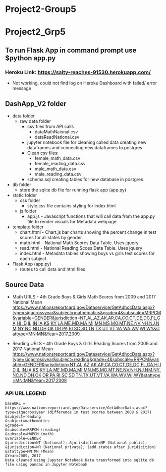 # Project2-Group5
# Project2_Grp5
## To run Flask App in command prompt use $python app.py

### Heroku Link: https://salty-reaches-91530.herokuapp.com/
* Not working, could not find log on Heroku Dashboard with failed/ error message 

## DashApp_V2 folder 
* data folder 
    * raw data folder  
        * csv files from API calls 
            * dataMathNaional.csv
            * dataReadNational.csv
        * jupyter notebook file for cleaning called data creating new dataframes and connecting new dataframes to postgres 
        * Clean csv files: 
            * female_math_data.csv
            * female_reading_data.csv
            * male_math_data.csv
            * male_reading_data.csv
        * schema.sql creating tables for new database in postgres 
* db folder
    * store the sqlite db file for running flask app (app.py)
* static folder
    * css folder
        * style.css file contains styling for index.html
    * js folder
        * app.js - Javascript functions that will call data from the app.py file to render visuals for Metadata webpage
* template folder
    * chart.html - Chart.js bar charts showing the percent change in test scores for all states by gender 
    * math.html - National Math Scores Data Table. Uses jquery 
    * read.html - National Reading Scoes Data Table. Uses jquery
    * index.html - Metadata tables showing boys vs girls test scores for each subject 
* Flask App (app.py)  
    * routes to call data and html files 


## Source Data 

* Math URLS - 4th Grade Boys & Girls Math Scores from 2009 and 2017
National Mean https://www.nationsreportcard.gov/Dataservice/GetAdhocData.aspx?type=sigacrossyear&subject=mathematics&grade=4&subscale=MRPCM&variable=GENDER&jurisdiction=NT,AL,AZ,AK,AR,CA,CO,CT,DE,DC,FL,GA,HI,ID,IL,IN,IA,KS,KY,LA,ME,MD,MA,MI,MN,MS,MO,MT,NE,NV,NH,NJ,NM,NY,NC,ND,OH,OK,OR,PA,RI,SC,SD,TN,TX,UT,VT,VA,WA,WV,WI,WY&stattype=MN:MN&Year=2017,2009

* Reading URLS - 4th Grade Boys & Girls Reading Scores from 2009 and 2017
National Mean https://www.nationsreportcard.gov/Dataservice/GetAdhocData.aspx?type=sigacrossyear&subject=reading&grade=4&subscale=RRPCM&variable=GENDER&jurisdiction=NT,AL,AZ,AK,AR,CA,CO,CT,DE,DC,FL,GA,HI,ID,IL,IN,IA,KS,KY,LA,ME,MD,MA,MI,MN,MS,MO,MT,NE,NV,NH,NJ,NM,NY,NC,ND,OH,OK,OR,PA,RI,SC,SD,TN,TX,UT,VT,VA,WA,WV,WI,WY&stattype=MN:MN&Year=2017,2009

### API URL LEGEND
    baseURL = https://www.nationsreportcard.gov/Dataservice/GetAdhocData.aspx?
    type=sigacrossyear (difference in test scores between 2009 & 2017)
    &subject=reading
    &subject=mathematics
    &grade=4
    &subscale=RRPCM (reading)
    &subscale=MWPCM (math)
    &variable=GENDER
    &jurisdiction=NT (National); &jurisdiction=NP (National public); &jurisdiction=NR (National private); (add states after juridicition)
    &stattype=MN:MN (Mean)
    &Year=2009, 2017
    Data cleaned using Jupyter Notebook Data transformed into sqlite db file using pandas in Jupyter Notebook
